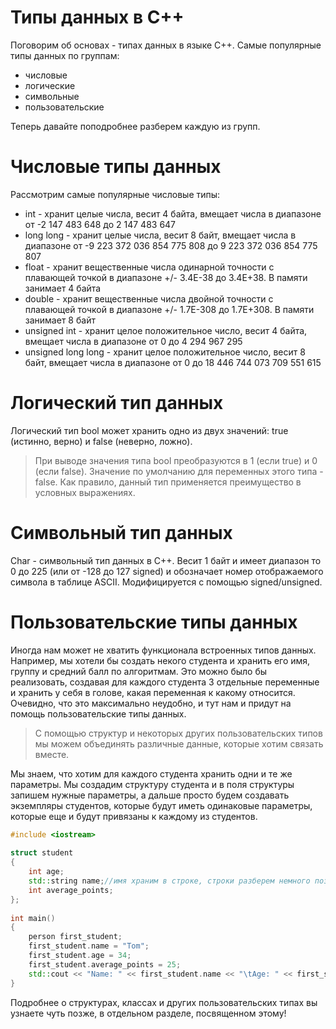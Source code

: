 # Типы данных в С++

Поговорим об основах - типах данных в языке С++.
Самые популярные типы данных по группам:
* числовые
* логические
* символьные
* пользовательские

Теперь давайте поподробнее разберем каждую из групп.

Числовые типы данных
===

Рассмотрим самые популярные числовые типы:
* int - хранит целые числа, весит 4 байта, вмещает числа в диапазоне от -2 147 483 648 до 2 147 483 647
* long long - хранит целые числа, весит 8 байт, вмещает числа в диапазоне от -9 223 372 036 854 775 808 до 9 223 372 036 854 775 807
* float - хранит вещественные числа одинарной точности с плавающей точкой в диапазоне +/- 3.4E-38 до 3.4E+38. В памяти занимает 4 байта
* double - хранит вещественные числа двойной точности с плавающей точкой в диапазоне +/- 1.7E-308 до 1.7E+308. В памяти занимает 8 байт 
* unsigned int - хранит целое положительное число, весит 4 байта, вмещает числа в диапазоне от 0 до 4 294 967 295
* unsigned long long - хранит целое положительное число, весит 8 байт, вмещает числа в диапазоне от 0 до 18 446 744 073 709 551 615

Логический тип данных
===
Логический тип bool может хранить одно из двух значений: true (истинно, верно) и false (неверно, ложно). 

>При выводе значения типа bool преобразуются в 1 (если true) и 0 (если false). Значение по умолчанию для переменных этого типа - false. Как правило, данный тип применяется преимущество в условных выражениях.

Символьный тип данных
===
Char - символьный тип данных в C++. Весит 1 байт и имеет диапазон то 0 до 225 (или от -128 до 127 signed) и обозначает номер отображаемого символа в таблице ASCII. Модифицируется с помощью signed/unsigned. 

Пользовательские типы данных
===

Иногда нам может не хватить функционала встроенных типов данных. Например, мы хотели бы создать некого студента и хранить его имя, группу и средний балл по алгоритмам. Это можно было бы реализовать, создавая для каждого студента 3 отдельные переменные и хранить у себя в голове, какая переменная к какому относится. Очевидно, что это максимально неудобно, и тут нам и придут на помощь пользовательские типы данных.


>С помощью структур и некоторых других пользовательских типов мы можем объединять различные данные, которые хотим связать вместе.

Мы знаем, что хотим для каждого студента хранить одни и те же параметры. Мы создадим структуру студента и в поля структуры запишем нужные параметры, а дальше просто будем создавать экземпляры студентов, которые будут иметь одинаковые параметры, которые еще и будут привязаны к каждому из студентов.

```cpp
#include <iostream>
 
struct student
{
    int age;
    std::string name;//имя храним в строке, строки разберем немного позже
    int average_points;
};
 
int main()
{
    person first_student;
    first_student.name = "Tom";
    first_student.age = 34;
    first_student.average_points = 25;
    std::cout << "Name: " << first_student.name << "\tAge: " << first_student.age << "Average pts: " << first.student << std::endl;
}
```

Подробнее о структурах, классах и других пользовательских типах вы узнаете чуть позже, в отдельном разделе, посвященном этому!



